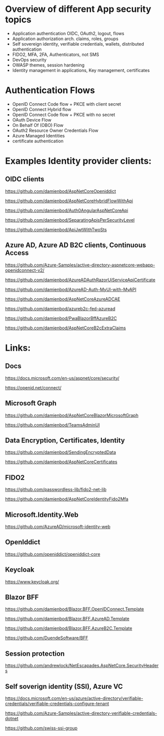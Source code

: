 
# Overview of different App security topics 

- Application authentication OIDC, OAuth2, logout, flows
- Application authorization arch. claims, roles, groups 
- Self sovereign identity, verifiable credentials, wallets, distributed authentication
- FIDO2, MFA, 2FA, Authenticators, not SMS 
- DevOps security
- OWASP themes, session hardening
- Identity management in applications, Key management, certificates

# Authentication Flows

- OpenID Connect Code flow + PKCE with client secret 
- OpenID Connect Hybrid flow
- OpenID Connect Code flow + PKCE with no secret
- OAuth Device Flow
- On Behalf Of (OBO) Flow
- OAuth2 Resource Owner Credentials Flow
- Azure Managed Identities
- certificate authentication

# Examples Identity provider clients:

## OIDC clients

https://github.com/damienbod/AspNetCoreOpeniddict

https://github.com/damienbod/AspNetCoreHybridFlowWithApi

https://github.com/damienbod/Auth0AngularAspNetCoreApi

https://github.com/damienbod/SeparatingApisPerSecurityLevel

https://github.com/damienbod/ApiJwtWithTwoSts

## Azure AD, Azure AD B2C clients, Continuous Access

https://github.com/Azure-Samples/active-directory-aspnetcore-webapp-openidconnect-v2/

https://github.com/damienbod/AzureADAuthRazorUiServiceApiCertificate

https://github.com/damienbod/AzureAD-Auth-MyUI-with-MyAPI

https://github.com/damienbod/AspNetCoreAzureADCAE

https://github.com/damienbod/azureb2c-fed-azuread

https://github.com/damienbod/PwaBlazorBffAzureB2C

https://github.com/damienbod/AspNetCoreB2cExtraClaims

# Links:

## Docs

https://docs.microsoft.com/en-us/aspnet/core/security/

https://openid.net/connect/

## Microsoft Graph

https://github.com/damienbod/AspNetCoreBlazorMicrosoftGraph

https://github.com/damienbod/TeamsAdminUI

## Data Encryption, Certificates, Identity

https://github.com/damienbod/SendingEncryptedData

https://github.com/damienbod/AspNetCoreCertificates



## FIDO2

https://github.com/passwordless-lib/fido2-net-lib

https://github.com/damienbod/AspNetCoreIdentityFido2Mfa

## Microsoft.Identity.Web

https://github.com/AzureAD/microsoft-identity-web

## OpenIddict

https://github.com/openiddict/openiddict-core

## Keycloak

https://www.keycloak.org/

## Blazor BFF

https://github.com/damienbod/Blazor.BFF.OpenIDConnect.Template

https://github.com/damienbod/Blazor.BFF.AzureAD.Template

https://github.com/damienbod/Blazor.BFF.AzureB2C.Template

https://github.com/DuendeSoftware/BFF

## Session protection

https://github.com/andrewlock/NetEscapades.AspNetCore.SecurityHeaders

## Self soverign identity (SSI), Azure VC

https://docs.microsoft.com/en-us/azure/active-directory/verifiable-credentials/verifiable-credentials-configure-tenant

https://github.com/Azure-Samples/active-directory-verifiable-credentials-dotnet

https://github.com/swiss-ssi-group
